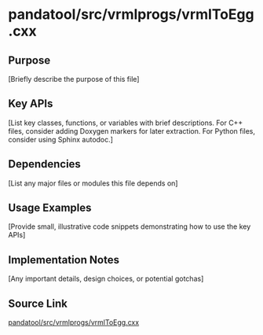 # pandatool/src/vrmlprogs/vrmlToEgg.cxx

## Purpose
[Briefly describe the purpose of this file]

## Key APIs
[List key classes, functions, or variables with brief descriptions.
For C++ files, consider adding Doxygen markers for later extraction.
For Python files, consider using Sphinx autodoc.]

## Dependencies
[List any major files or modules this file depends on]

## Usage Examples
[Provide small, illustrative code snippets demonstrating how to use the key APIs]

## Implementation Notes
[Any important details, design choices, or potential gotchas]

## Source Link
[pandatool/src/vrmlprogs/vrmlToEgg.cxx](link_to_source_repository/pandatool/src/vrmlprogs/vrmlToEgg.cxx)
